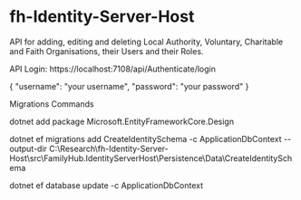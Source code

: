 # fh-Identity-Server-Host

API for adding, editing and deleting Local Authority, Voluntary, Charitable and Faith Organisations, their Users and their Roles.

API Login:
https://localhost:7108/api/Authenticate/login


{
  "username": "your username",
  "password": "your password"
}


Migrations Commands

dotnet add package Microsoft.EntityFrameworkCore.Design

dotnet ef migrations add CreateIdentitySchema -c ApplicationDbContext --output-dir C:\Research\fh-Identity-Server-Host\src\FamilyHub.IdentityServerHost\Persistence\Data\CreateIdentitySchema

dotnet ef database update -c ApplicationDbContext
